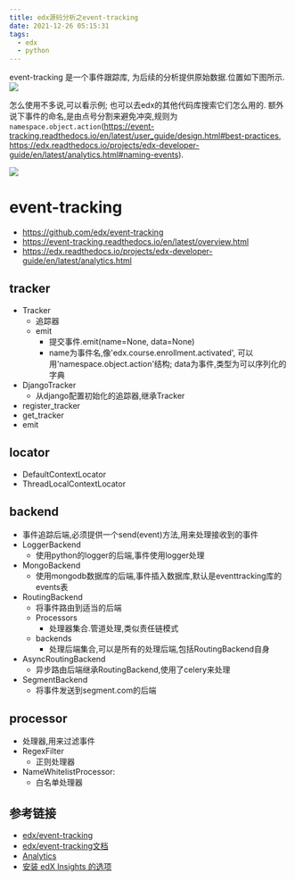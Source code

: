 ```yaml
---
title: edx源码分析之event-tracking
date: 2021-12-26 05:15:31
tags:
  - edx
  - python
---
```


event-tracking 是一个事件跟踪库, 为后续的分析提供原始数据.位置如下图所示.    
![](https://edx.readthedocs.io/projects/edx-installing-configuring-and-running/en/open-release-lilac.master/_images/Analytics_Pipeline.png)


怎么使用不多说,可以看示例; 也可以去edx的其他代码库搜索它们怎么用的. 额外说下事件的命名,是由点号分割来避免冲突,规则为`namespace.object.action`(https://event-tracking.readthedocs.io/en/latest/user_guide/design.html#best-practices, https://edx.readthedocs.io/projects/edx-developer-guide/en/latest/analytics.html#naming-events).

![](/assert/2021-12-26-edx-event-tracking.svg)




# event-tracking
 - https://github.com/edx/event-tracking
 - https://event-tracking.readthedocs.io/en/latest/overview.html
 - https://edx.readthedocs.io/projects/edx-developer-guide/en/latest/analytics.html
## tracker
  - Tracker
    - 追踪器
    - emit
      - 提交事件.emit(name=None, data=None)
      - name为事件名,像'edx.course.enrollment.activated',
        可以用'namespace.object.action'结构;
        data为事件,类型为可以序列化的字典
  - DjangoTracker
    - 从django配置初始化的追踪器,继承Tracker
  - register_tracker
  - get_tracker
  - emit
## locator
  - DefaultContextLocator
  - ThreadLocalContextLocator
## backend
  - 事件追踪后端,必须提供一个send(event)方法,用来处理接收到的事件
  - LoggerBackend
    - 使用python的logger的后端,事件使用logger处理
  - MongoBackend
    - 使用mongodb数据库的后端,事件插入数据库,默认是eventtracking库的events表
  - RoutingBackend
    - 将事件路由到适当的后端
    - Processors
      - 处理器集合.管道处理,类似责任链模式
    - backends
      - 处理后端集合,可以是所有的处理后端,包括RoutingBackend自身
  - AsyncRoutingBackend
    - 异步路由后端继承RoutingBackend,使用了celery来处理
  - SegmentBackend
    - 将事件发送到segment.com的后端

## processor
  - 处理器,用来过滤事件
  - RegexFilter
    - 正则处理器
  - NameWhitelistProcessor:
    - 白名单处理器

## 参考链接
- [edx/event-tracking](https://github.com/edx/event-tracking)
- [edx/event-tracking文档](https://event-tracking.readthedocs.io/en/latest/)
- [Analytics](https://edx.readthedocs.io/projects/edx-developer-guide/en/latest/architecture.html#analytics)
- [安装 edX Insights 的选项](https://edx.readthedocs.io/projects/edx-installing-configuring-and-running/en/open-release-lilac.master/insights/install_insights.html)